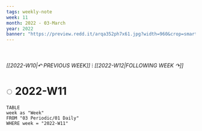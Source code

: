 ```yaml
---
tags: weekly-note
week: 11
month: 2022 - 03-March
year: 2022
banner: "https://preview.redd.it/arqa352ph7x61.jpg?width=960&crop=smart&auto=webp&s=84f9245d607b029667d5bfc4abf36547fc6213de"
---
```

⠀
###### [[2022-W10|↶ PREVIOUS WEEK]] ⁝ [[2022-W12|FOLLOWING WEEK ↷]]
# ◌ 2022-W11
```dataview
TABLE
week as "Week"
FROM "03 Periodic/01 Daily"
WHERE week = "2022-W11"
```